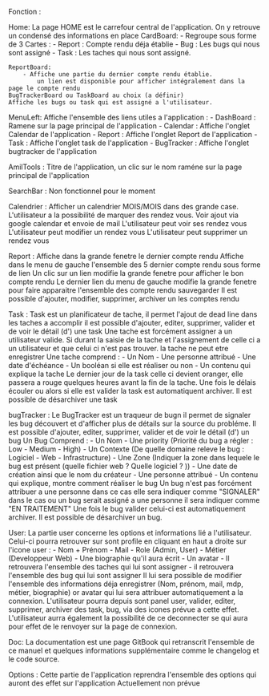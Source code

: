 
Fonction :

Home:
La page HOME est le carrefour central de l'application.
On y retrouve un condensé des informations en place
    CardBoard:
        - Regroupe sous forme de 3 Cartes :
            - Report : Compte rendu déja établie
            - Bug : Les bugs qui nous sont assigné
            - Task : Les taches qui nous sont assigné.

    ReportBoard: 
        - Affiche une partie du dernier compte rendu établie.
            un lien est disponible pour afficher intégralement dans la page le compte rendu
    BugTrackerBoard ou TaskBoard au choix (a définir)
    Affiche les bugs ou task qui est assigné a l'utilisateur.

MenuLeft: 
    Affiche l'ensemble des liens utiles a l'application :
        - DashBoard : Ramene sur la page principal de l'application
        - Calendar : Affiche l'onglet Calendar de l'application
        - Report : Affiche l'onglet Report de l'application
        - Task : Affiche l'onglet task de l'application
        - BugTracker : Affiche l'onglet bugtracker de l'application

AmilTools : Titre de l'application, un clic sur le nom raméne sur la page principal de l'application

SearchBar : Non fonctionnel pour le moment

Calendrier :
Afficher un calendrier MOIS/MOIS dans des grande case.
L'utilisateur a la possibilité de marquer des rendez vous.
    Voir ajout via google calendar et envoie de mail
L'utilisateur peut voir ses rendez vous
L'utilisateur peut modifier un rendez vous
L'utilisateur peut supprimer un rendez vous

Report : 
Affiche dans la grande fenetre le dernier compte rendu
Affiche dans le menu de gauche l'ensemble des 5 dernier compte rendu sous forme de lien
    Un clic sur un lien modifie la grande fenetre pour afficher le bon compte rendu
Le dernier lien du menu de gauche modifie la grande fenetre pour faire apparaitre l'ensemble des compte rendu sauvegarder
Il est possible d'ajouter, modifier, supprimer, archiver un les comptes rendu

Task :
Task est un planificateur de tache, il permet l'ajout de dead line dans les taches a accomplir
il est possible d'ajouter, editer, supprimer, valider et de voir le détail (d') une task
Une tache est forcément assigner a un utilisateur valide. 
    Si durant la saisie de la tache et l'assignement de celle ci a un utilisateur et que celui ci n'est pas trouver.
    la tache ne peut etre enregistrer
Une tache comprend :
                        - Un Nom
                        - Une personne attribué
                        - Une date d'échéance
                        - Un booléan si elle est réaliser ou non
                        - Un contenu qui explique la tache
Le dernier jour de la task celle ci devient oranger, elle passera a rouge quelques heures avant la fin de la tache.
Une fois le délais écouler ou alors si elle est valider la task est automatiquent archiver. 
Il est possible de désarchiver une task

bugTracker :
Le BugTracker est un traqueur de bugn il permet de signaler les bug découvert et d'afficher plus de détails sur la source du probléme.
Il est possible d'ajouter, editer, supprimer, valider et de voir le détail (d') un bug
Un Bug Comprend :
                    - Un Nom
                    - Une priority (Priorité du bug a régler : Low - Medium - High)
                    - Un Contexte (De quelle domaine releve le bug : Logiciel - Web - Infrastructure)
                    - Une Zone  (Indiquer la zone dans lequele le bug est présent (quelle fichier web ? Quelle logiciel ? ))
                    - Une date de création ainsi que le nom du créateur
                    - Une personne attribué
                    - Un contenu qui explique, montre comment réaliser le bug
Un bug n'est pas forcément attribuer a une personne dans ce cas elle sera indiquer comme "SIGNALER" dans le cas ou un bug
serait assigné a une personne il sera indiquer comme "EN TRAITEMENT"
Une fois le bug valider celui-ci est automatiquement archiver.
Il est possible de désarchiver un bug.


User: 
La partie user concerne les options et informations lié a l'utilisateur.
Celui-ci pourra retrouver sur sont profile en cliquant en haut a droite sur l'icone user :
    - Nom + Prénom
    - Mail
    - Role (Admin, User)
    - Métier (Developpeur Web)
    - Une biographie qu'il aura écrit
    - Un avatar
    - Il retrouvera l'ensemble des taches qui lui sont assigner
    - il retrouvera l'ensemble des bug qui lui sont assigner
Il lui sera possible de modifier l'ensemble des informations déja enregistrer (Nom, prénom, mail, mdp, métier, biographie) or avatar qui lui sera attribuer automatiquement a la connexion.
L'utilisateur pourra depuis sont panel user, valider, editer, supprimer, archiver des task, bug, via des icones prévue a cette effet.
L'utilisateur aurra également la possibilité de ce deconnecter se qui aura pour effet de le renvoyer sur la page de connexion.

Doc:
La documentation est une page GitBook qui retranscrit l'ensemble de ce manuel et quelques informations supplémentaire comme le changelog et le code source.

Options :
Cette partie de l'application reprendra l'ensemble des options qui auront des effet sur l'application 
Actuellement non prévue